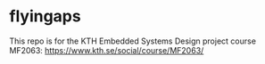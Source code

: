 # flyingaps
This repo is for the KTH Embedded Systems Design project course MF2063:  https://www.kth.se/social/course/MF2063/
